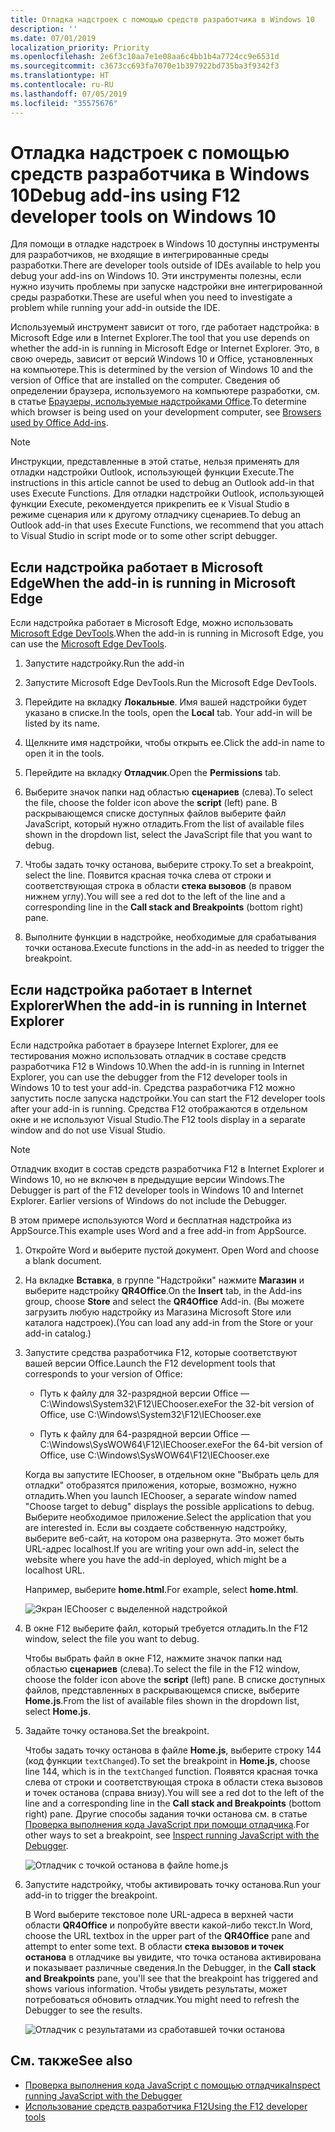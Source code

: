 ```yaml
---
title: Отладка надстроек с помощью средств разработчика в Windows 10
description: ''
ms.date: 07/01/2019
localization_priority: Priority
ms.openlocfilehash: 2e6f3c10aa7e1e08aa6c4bb1b4a7724cc9e6531d
ms.sourcegitcommit: c3673cc693fa7070e1b397922bd735ba3f9342f3
ms.translationtype: HT
ms.contentlocale: ru-RU
ms.lasthandoff: 07/05/2019
ms.locfileid: "35575676"
---
```

# <a name="debug-add-ins-using-developer-tools-on-windows-10"></a><span data-ttu-id="9ccca-102">Отладка надстроек с помощью средств разработчика в Windows 10</span><span class="sxs-lookup"><span data-stu-id="9ccca-102">Debug add-ins using F12 developer tools on Windows 10</span></span>

<span data-ttu-id="9ccca-103">Для помощи в отладке надстроек в Windows 10 доступны инструменты для разработчиков, не входящие в интегрированные среды разработки.</span><span class="sxs-lookup"><span data-stu-id="9ccca-103">There are developer tools outside of IDEs available to help you debug your add-ins on Windows 10.</span></span> <span data-ttu-id="9ccca-104">Эти инструменты полезны, если нужно изучить проблемы при запуске надстройки вне интегрированной среды разработки.</span><span class="sxs-lookup"><span data-stu-id="9ccca-104">These are useful when you need to investigate a problem while running your add-in outside the IDE.</span></span>

<span data-ttu-id="9ccca-105">Используемый инструмент зависит от того, где работает надстройка: в Microsoft Edge или в Internet Explorer.</span><span class="sxs-lookup"><span data-stu-id="9ccca-105">The tool that you use depends on whether the add-in is running in Microsoft Edge or Internet Explorer.</span></span> <span data-ttu-id="9ccca-106">Это, в свою очередь, зависит от версий Windows 10 и Office, установленных на компьютере.</span><span class="sxs-lookup"><span data-stu-id="9ccca-106">This is determined by the version of Windows 10 and the version of Office that are installed on the computer.</span></span> <span data-ttu-id="9ccca-107">Сведения об определении браузера, используемого на компьютере разработки, см. в статье [Браузеры, используемые надстройками Office](../concepts/browsers-used-by-office-web-add-ins.md).</span><span class="sxs-lookup"><span data-stu-id="9ccca-107">To determine which browser is being used on your development computer, see [Browsers used by Office Add-ins](../concepts/browsers-used-by-office-web-add-ins.md).</span></span> 


> [!NOTE]
> <span data-ttu-id="9ccca-108">Инструкции, представленные в этой статье, нельзя применять для отладки надстройки Outlook, использующей функции Execute.</span><span class="sxs-lookup"><span data-stu-id="9ccca-108">The instructions in this article cannot be used to debug an Outlook add-in that uses Execute Functions.</span></span> <span data-ttu-id="9ccca-109">Для отладки надстройки Outlook, использующей функции Execute, рекомендуется прикрепить ее к Visual Studio в режиме сценария или к другому отладчику сценариев.</span><span class="sxs-lookup"><span data-stu-id="9ccca-109">To debug an Outlook add-in that uses Execute Functions, we recommend that you attach to Visual Studio in script mode or to some other script debugger.</span></span>

## <a name="when-the-add-in-is-running-in-microsoft-edge"></a><span data-ttu-id="9ccca-110">Если надстройка работает в Microsoft Edge</span><span class="sxs-lookup"><span data-stu-id="9ccca-110">When the add-in is running in Microsoft Edge</span></span>

<span data-ttu-id="9ccca-111">Если надстройка работает в Microsoft Edge, можно использовать [Microsoft Edge DevTools](https://www.microsoft.com/p/microsoft-edge-devtools-preview/9mzbfrmz0mnj?activetab=pivot%3Aoverviewtab).</span><span class="sxs-lookup"><span data-stu-id="9ccca-111">When the add-in is running in Microsoft Edge, you can use the [Microsoft Edge DevTools](https://www.microsoft.com/p/microsoft-edge-devtools-preview/9mzbfrmz0mnj?activetab=pivot%3Aoverviewtab).</span></span> 

1. <span data-ttu-id="9ccca-112">Запустите надстройку.</span><span class="sxs-lookup"><span data-stu-id="9ccca-112">Run the add-in</span></span> 

2. <span data-ttu-id="9ccca-113">Запустите Microsoft Edge DevTools.</span><span class="sxs-lookup"><span data-stu-id="9ccca-113">Run the Microsoft Edge DevTools.</span></span>

3. <span data-ttu-id="9ccca-114">Перейдите на вкладку **Локальные**. Имя вашей надстройки будет указано в списке.</span><span class="sxs-lookup"><span data-stu-id="9ccca-114">In the tools, open the **Local** tab. Your add-in will be listed by its name.</span></span>

4. <span data-ttu-id="9ccca-115">Щелкните имя надстройки, чтобы открыть ее.</span><span class="sxs-lookup"><span data-stu-id="9ccca-115">Click the add-in name to open it in the tools.</span></span>

5. <span data-ttu-id="9ccca-116">Перейдите на вкладку **Отладчик**.</span><span class="sxs-lookup"><span data-stu-id="9ccca-116">Open the **Permissions** tab.</span></span> 

6. <span data-ttu-id="9ccca-117">Выберите значок папки над областью **сценариев** (слева).</span><span class="sxs-lookup"><span data-stu-id="9ccca-117">To select the file, choose the folder icon above the  **script** (left) pane.</span></span> <span data-ttu-id="9ccca-118">В раскрывающемся списке доступных файлов выберите файл JavaScript, который нужно отладить.</span><span class="sxs-lookup"><span data-stu-id="9ccca-118">From the list of available files shown in the dropdown list, select the JavaScript file that you want to debug.</span></span>

7. <span data-ttu-id="9ccca-119">Чтобы задать точку останова, выберите строку.</span><span class="sxs-lookup"><span data-stu-id="9ccca-119">To set a breakpoint, select the line.</span></span> <span data-ttu-id="9ccca-120">Появится красная точка слева от строки и соответствующая строка в области **стека вызовов** (в правом нижнем углу).</span><span class="sxs-lookup"><span data-stu-id="9ccca-120">You will see a red dot to the left of the line and a corresponding line in the **Call stack and Breakpoints** (bottom right) pane.</span></span>

8. <span data-ttu-id="9ccca-121">Выполните функции в надстройке, необходимые для срабатывания точки останова.</span><span class="sxs-lookup"><span data-stu-id="9ccca-121">Execute functions in the add-in as needed to trigger the breakpoint.</span></span>

## <a name="when-the-add-in-is-running-in-internet-explorer"></a><span data-ttu-id="9ccca-122">Если надстройка работает в Internet Explorer</span><span class="sxs-lookup"><span data-stu-id="9ccca-122">When the add-in is running in Internet Explorer</span></span>

<span data-ttu-id="9ccca-123">Если надстройка работает в браузере Internet Explorer, для ее тестирования можно использовать отладчик в составе средств разработчика F12 в Windows 10.</span><span class="sxs-lookup"><span data-stu-id="9ccca-123">When the add-in is running in Internet Explorer, you can use the debugger from the F12 developer tools in Windows 10 to test your add-in.</span></span> <span data-ttu-id="9ccca-124">Средства разработчика F12 можно запустить после запуска надстройки.</span><span class="sxs-lookup"><span data-stu-id="9ccca-124">You can start the F12 developer tools after your add-in is running.</span></span> <span data-ttu-id="9ccca-125">Средства F12 отображаются в отдельном окне и не используют Visual Studio.</span><span class="sxs-lookup"><span data-stu-id="9ccca-125">The F12 tools display in a separate window and do not use Visual Studio.</span></span>

> [!NOTE]
> <span data-ttu-id="9ccca-p107">Отладчик входит в состав средств разработчика F12 в Internet Explorer и Windows 10, но не включен в предыдущие версии Windows.</span><span class="sxs-lookup"><span data-stu-id="9ccca-p107">The Debugger is part of the F12 developer tools in Windows 10 and Internet Explorer. Earlier versions of Windows do not include the Debugger.</span></span> 

<span data-ttu-id="9ccca-128">В этом примере используются Word и бесплатная надстройка из AppSource.</span><span class="sxs-lookup"><span data-stu-id="9ccca-128">This example uses Word and a free add-in from AppSource.</span></span>

1. <span data-ttu-id="9ccca-129">Откройте Word и выберите пустой документ. </span><span class="sxs-lookup"><span data-stu-id="9ccca-129">Open Word and choose a blank document.</span></span> 
    
2. <span data-ttu-id="9ccca-130">На вкладке **Вставка**, в группе "Надстройки" нажмите **Магазин** и выберите надстройку **QR4Office**.</span><span class="sxs-lookup"><span data-stu-id="9ccca-130">On the **Insert** tab, in the Add-ins group, choose **Store** and select the **QR4Office** Add-in.</span></span> <span data-ttu-id="9ccca-131">(Вы можете загрузить любую надстройку из Магазина Microsoft Store или каталога надстроек).</span><span class="sxs-lookup"><span data-stu-id="9ccca-131">(You can load any add-in from the Store or your add-in catalog.)</span></span>
    
3. <span data-ttu-id="9ccca-132">Запустите средства разработчика F12, которые соответствуют вашей версии Office.</span><span class="sxs-lookup"><span data-stu-id="9ccca-132">Launch the F12 development tools that corresponds to your version of Office:</span></span>
    
   - <span data-ttu-id="9ccca-133">Путь к файлу для 32-разрядной версии Office — C:\Windows\System32\F12\IEChooser.exe</span><span class="sxs-lookup"><span data-stu-id="9ccca-133">For the 32-bit version of Office, use C:\Windows\System32\F12\IEChooser.exe</span></span>
    
   - <span data-ttu-id="9ccca-134">Путь к файлу для 64-разрядной версии Office — C:\Windows\SysWOW64\F12\IEChooser.exe</span><span class="sxs-lookup"><span data-stu-id="9ccca-134">For the 64-bit version of Office, use C:\Windows\SysWOW64\F12\IEChooser.exe</span></span>
    
   <span data-ttu-id="9ccca-135">Когда вы запустите IEChooser, в отдельном окне "Выбрать цель для отладки" отобразятся приложения, которые, возможно, нужно отладить.</span><span class="sxs-lookup"><span data-stu-id="9ccca-135">When you launch IEChooser, a separate window named "Choose target to debug" displays the possible applications to debug.</span></span> <span data-ttu-id="9ccca-136">Выберите необходимое приложение.</span><span class="sxs-lookup"><span data-stu-id="9ccca-136">Select the application that you are interested in.</span></span> <span data-ttu-id="9ccca-137">Если вы создаете собственную надстройку, выберите веб-сайт, на котором она развернута. Это может быть URL-адрес localhost.</span><span class="sxs-lookup"><span data-stu-id="9ccca-137">If you are writing your own add-in, select the website where you have the add-in deployed, which might be a localhost URL.</span></span> 
    
   <span data-ttu-id="9ccca-138">Например, выберите **home.html**.</span><span class="sxs-lookup"><span data-stu-id="9ccca-138">For example, select **home.html**.</span></span> 
    
   ![Экран IEChooser с выделенной надстройкой](../images/choose-target-to-debug.png)

4. <span data-ttu-id="9ccca-140">В окне F12 выберите файл, который требуется отладить.</span><span class="sxs-lookup"><span data-stu-id="9ccca-140">In the F12 window, select the file you want to debug.</span></span>
    
   <span data-ttu-id="9ccca-141">Чтобы выбрать файл в окне F12, нажмите значок папки над областью **сценариев** (слева).</span><span class="sxs-lookup"><span data-stu-id="9ccca-141">To select the file in the F12 window, choose the folder icon above the **script** (left) pane.</span></span> <span data-ttu-id="9ccca-142">В списке доступных файлов, представленных в раскрывающемся списке, выберите **Home.js**.</span><span class="sxs-lookup"><span data-stu-id="9ccca-142">From the list of available files shown in the dropdown list, select **Home.js**.</span></span>
    
5. <span data-ttu-id="9ccca-143">Задайте точку останова.</span><span class="sxs-lookup"><span data-stu-id="9ccca-143">Set the breakpoint.</span></span>
    
   <span data-ttu-id="9ccca-144">Чтобы задать точку останова в файле **Home.js**, выберите строку 144 (код функции `textChanged`).</span><span class="sxs-lookup"><span data-stu-id="9ccca-144">To set the breakpoint in **Home.js**, choose line 144, which is in the  `textChanged` function.</span></span> <span data-ttu-id="9ccca-145">Появятся красная точка слева от строки и соответствующая строка в области стека вызовов и точек останова (справа внизу).</span><span class="sxs-lookup"><span data-stu-id="9ccca-145">You will see a red dot to the left of the line and a corresponding line in the **Call stack and Breakpoints** (bottom right) pane.</span></span> <span data-ttu-id="9ccca-146">Другие способы задания точки останова см. в статье [Проверка выполнения кода JavaScript при помощи отладчика](/previous-versions/windows/internet-explorer/ie-developer/samples/dn255007(v=vs.85)).</span><span class="sxs-lookup"><span data-stu-id="9ccca-146">For other ways to set a breakpoint, see [Inspect running JavaScript with the Debugger](/previous-versions/windows/internet-explorer/ie-developer/samples/dn255007(v=vs.85)).</span></span> 
    
   ![Отладчик с точкой останова в файле home.js](../images/debugger-home-js-02.png)

6. <span data-ttu-id="9ccca-148">Запустите надстройку, чтобы активировать точку останова.</span><span class="sxs-lookup"><span data-stu-id="9ccca-148">Run your add-in to trigger the breakpoint.</span></span>
    
   <span data-ttu-id="9ccca-149">В Word выберите текстовое поле URL-адреса в верхней части области **QR4Office** и попробуйте ввести какой-либо текст.</span><span class="sxs-lookup"><span data-stu-id="9ccca-149">In Word, choose the URL textbox in the upper part of the **QR4Office** pane and attempt to enter some text.</span></span> <span data-ttu-id="9ccca-150">В области **стека вызовов и точек останова** в отладчике вы увидите, что точка останова активирована и показывает различные сведения.</span><span class="sxs-lookup"><span data-stu-id="9ccca-150">In the Debugger, in the **Call stack and Breakpoints** pane, you'll see that the breakpoint has triggered and shows various information.</span></span> <span data-ttu-id="9ccca-151">Чтобы увидеть результаты, может потребоваться обновить отладчик.</span><span class="sxs-lookup"><span data-stu-id="9ccca-151">You might need to refresh the Debugger to see the results.</span></span>
    
   ![Отладчик с результатами из сработавшей точки останова](../images/debugger-home-js-01.png)


## <a name="see-also"></a><span data-ttu-id="9ccca-153">См. также</span><span class="sxs-lookup"><span data-stu-id="9ccca-153">See also</span></span>

- <span data-ttu-id="9ccca-154">[Проверка выполнения кода JavaScript с помощью отладчика](/previous-versions/windows/internet-explorer/ie-developer/samples/dn255007(v=vs.85))</span><span class="sxs-lookup"><span data-stu-id="9ccca-154">[Inspect running JavaScript with the Debugger](/previous-versions/windows/internet-explorer/ie-developer/samples/dn255007(v=vs.85))</span></span>
- <span data-ttu-id="9ccca-155">[Использование средств разработчика F12](/previous-versions/windows/internet-explorer/ie-developer/samples/bg182326(v=vs.85))</span><span class="sxs-lookup"><span data-stu-id="9ccca-155">[Using the F12 developer tools](/previous-versions/windows/internet-explorer/ie-developer/samples/bg182326(v=vs.85))</span></span>
